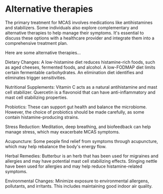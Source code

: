 # Alternative therapies

The primary treatment for MCAS involves medications like antihistamines and stabilizers. Some individuals also explore complementary and alternative therapies to help manage their symptoms. It's essential to discuss these options with a healthcare provider and integrate them into a comprehensive treatment plan.

Here are some alternative therapies…

Dietary Changes: A low-histamine diet reduces histamine-rich foods, such as aged cheeses, fermented foods, and alcohol. A low-FODMAP diet limits certain fermentable carbohydrates. An elimination diet identifies and eliminates trigger sensitivities.

Nutritional Supplements: Vitamin C acts as a natural antihistamine and mast cell stabilizer. Quercetin is a flavonoid that can have anti-inflammatory and mast cell stabilizing properties.

Probiotics: These can support gut health and balance the microbiome. However, the choice of probiotics should be made carefully, as some contain histamine-producing strains.

Stress Reduction: Meditation, deep breathing, and biofeedback can help manage stress, which may exacerbate MCAS symptoms.

Acupuncture: Some people find relief from symptoms through acupuncture, which may help rebalance the body's energy flow.

Herbal Remedies: Butterbur is an herb that has been used for migraines and allergies and may have potential mast cell stabilizing effects. Stinging nettle have been used for allergies and may help reduce histamine-related symptoms.

Environmental Changes: Minimize exposure to environmental allergens, pollutants, and irritants. This includes maintaining good indoor air quality.
